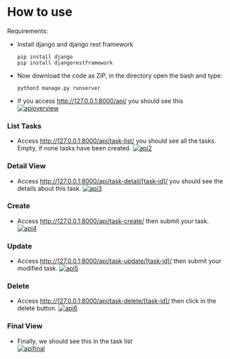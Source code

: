 # How to use

Requirements: 
- Install django and django rest framework

    ```pip install django```<br>
    ```pip install djangorestframework```
 
- Now download the code as ZIP, in the directory open the bash and type:

    ```python3 manage.py runserver```
  
-  If  you access http://127.0.0.1:8000/api/ you should see this
<a href="https://ibb.co/3RyHPVk"><img src="https://i.ibb.co/XYZTG6V/apioverview.png" alt="apioverview" border="0" /></a>

### List Tasks
- Access http://127.0.0.1:8000/api/task-list/ you should see all the tasks. Empty, if none tasks have been created.
<a href="https://ibb.co/XpXHMkV"><img src="https://i.ibb.co/3W1KQYk/api2.png" alt="api2" border="0"></a>

### Detail View
- Access http://127.0.0.1:8000/api/task-detail/[task-id]/ you should see the details about this task.
<a href="https://ibb.co/g91Bhp8"><img src="https://i.ibb.co/wgHxjXq/api3.png" alt="api3" border="0"></a>

### Create
- Access http://127.0.0.1:8000/api/task-create/ then submit your task.
<a href="https://ibb.co/t8HZ0B9"><img src="https://i.ibb.co/bz6H41k/api4.png" alt="api4" border="0"></a>

###  Update
- Access http://127.0.0.1:8000/api/task-update/[task-id]/ then submit your modified task.
<a href="https://ibb.co/C5YkF2z"><img src="https://i.ibb.co/SXMhprP/api5.png" alt="api5" border="0"></a>

### Delete
- Access http://127.0.0.1:8000/api/task-delete/[task-id]/ then click in the delete button.
<a href="https://ibb.co/RH1SYFd"><img src="https://i.ibb.co/123n7gj/api6.png" alt="api6" border="0"></a>

### Final View
- Finally,  we should see this in the task list<br>
<a href="https://ibb.co/6Z0ZNk9"><img src="https://i.ibb.co/YWBWbxn/apifinal.png" alt="apifinal" border="0"></a>
